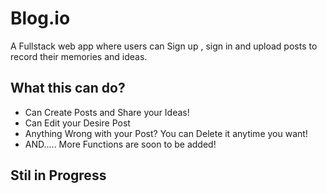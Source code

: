 # Blog.io

A Fullstack web app where users can Sign up , sign in and upload posts to record their memories and ideas. 

## What this can do?
<ul>
  <li>Can Create Posts and Share your Ideas!</li>
  <li>Can Edit your Desire Post</li>
  <li>Anything Wrong with your Post? You can Delete it anytime you want!</li>
  <li>AND..... More Functions are soon to be added!</li>
</ul>

## Stil in Progress
